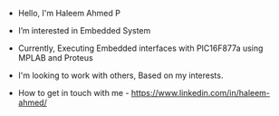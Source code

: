 - Hello, I'm Haleem Ahmed P
* I’m interested in Embedded System
+ Currently, Executing Embedded interfaces with PIC16F877a using MPLAB and Proteus
- I'm looking to work with others, Based on my interests.
* How to get in touch with me - https://www.linkedin.com/in/haleem-ahmed/
